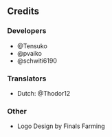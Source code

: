 ## Credits
### Developers
* @Tensuko
* @pvaiko
* @schwiti6190

### Translators
* Dutch: @Thodor12

### Other
* Logo Design by Finals Farming